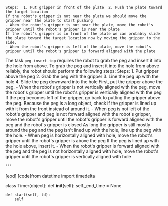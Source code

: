 
    Steps:  1. Put gripper in front of the plate  2. Push the plate toward the target location
    If the robot's gripper is not near the plate we should move the gripper near the plate to start pushing
    - When the robot's gripper is not near the plate, move the robot's gripper until the robot's gripper is near the plate
    If the robot's gripper is in front of the plate we can probably slide the plate toward the target location now by moving the gripper to the side.
    - When the robot's gripper is left of the plate, move the robot's gripper until the robot's gripper is forward aligned with the plate

The task `peg-insert-top` requires the robot to grab the peg and insert it into the hole from above.
To grab the peg and insert it into the hole from above reliably, the robot should perform the following steps:
    Steps:  1. Put gripper above the peg  2. Grab the peg with the gripper  3. Line the peg up with the hole  4. Slide the peg downward into the hole
    First, put the gripper above the peg.
    - When the robot's gripper is not vertically aligned with the peg, move the robot's gripper until the robot's gripper is vertically aligned with the peg
    If the peg becomes left of the gripper, go back to putting the gripper above the peg. Because the peg is a long object, check if the gripper is lined up with it from the front instead of around it.
    - When peg is not left of the robot's gripper and peg is not forward aligned with the robot's gripper, move the robot's gripper until the robot's gripper is forward aligned with the peg and the robot's gripper is closed
    As long the gripper is still mostly around the peg and the peg isn't lined up with the hole, line up the peg with the hole.
    - When peg is horizontally aligned with hole, move the robot's gripper until the robot's gripper is above the peg
    If the peg is lined up with the hole above, insert it.
    - When the robot's gripper is forward aligned with the peg and the peg is not horizontally aligned with hole, move the robot's gripper until the robot's gripper is vertically aligned with hole

"""

[eod] [code]from datetime import timedelta


class Timer(object):
    def __init__(self):
        self._end_time = None

    def start(self, td):
        self